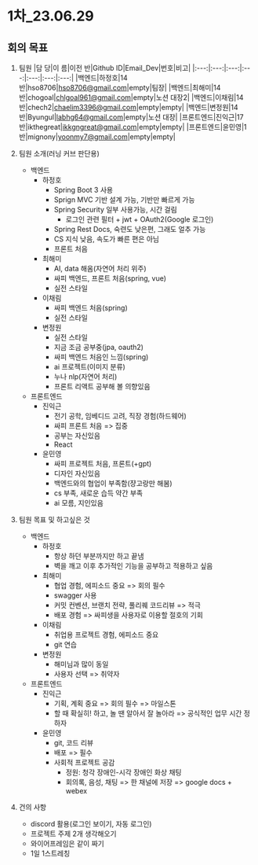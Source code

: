 # 1차_23.06.29

## 회의 목표
1. 팀원
    |담 당|이 름|이전 반|Github ID|Email_Dev|번호|비고|
    |:---:|:---:|:---:|:---:|:---:|:---:|:---:|
    |백엔드|하정호|14반|hso8706|hso8706@gmail.com|empty|팀장|
    |백엔드|최해미|14반|chogoal|chlgoal961@gmail.com|empty|노션 대장2|
    |백엔드|이채림|14반|chech2|chaelim3396@gmail.com|empty|empty|
    |백엔드|변정원|14반|Byungul|labhg64@gmail.com|empty|노션 대장|
    |프론트엔드|진익근|17반|ikthegreat|ikkgngreat@gmail.com|empty|empty|
    |프론트엔드|윤민영|1반|mignony|yoonmy7@gmail.com|empty|empty|

2. 팀원 소개(러닝 커브 판단용)
   - 백엔드
     - 하정호
       - Spring Boot 3 사용
       - Sprign MVC 기반 설계 가능, 기반만 빠르게 가능
       - Spring Security 일부 사용가능, 시간 걸림
         - 로그인 관련 필터 + jwt + OAuth2(Google 로그인)
       - Spring Rest Docs, 숙련도 낮은편, 그래도 얼추 가능
       - CS 지식 낮음, 속도가 빠른 편은 아님
       - 프론트 처음
     - 최해미
       - AI, data 해옴(자연어 처리 위주)
       - 싸피 백엔드, 프론트 처음(spring, vue)
       - 실전 스타일
     - 이채림
       - 싸피 백엔드 처음(spring)
       - 실전 스타일
     - 변정원
       - 실전 스타일
       - 지금 조금 공부중(jpa, oauth2)
       - 싸피 백엔드 처음인 느낌(spring)
       - ai 프로젝트(이미지 분류)
       - 누나 nlp(자연어 처리)
       - 프론트 리액트 공부해 볼 의향있음
   - 프론트엔드
     - 진익근
       - 전기 공학, 임베디드 고려, 직장 경험(하드웨어)
       - 싸피 프론트 처음 => 집중
       - 공부는 자신있음
       - React
     - 윤민영
       - 싸피 프로젝트 처음, 프론트(+gpt)
       - 디자인 자신있음
       - 백엔드와의 협업이 부족함(쟝고랑만 해봄)
       - cs 부족, 새로운 습득 약간 부족
       - ai 모름, 지인있음

3. 팀원 목표 및 하고싶은 것
   - 백엔드
     - 하정호
       - 항상 하던 부분까지만 하고 끝냄
       - 벽을 깨고 이후 추가적인 기능을 공부하고 적용하고 싶음
     - 최해미
       - 협업 경험, 에피소드 중요 => 회의 필수
       - swagger 사용
       - 커밋 컨벤션, 브랜치 전략, 풀리퀘 코드리뷰 => 적극
       - 배포 경험 => 싸피생을 사용자로 이용할 절호의 기회
     - 이채림
       - 취업용 프로젝트 경험, 에피소드 중요
       - git 연습
     - 변정원
       - 해미님과 많이 동일
       - 사용자 선택 => 취약자
   - 프론트엔드
     - 진익근
       - 기획, 계획 중요 => 회의 필수 => 마일스톤
       - 할 때 확실히! 하고, 놀 땐 알아서 잘 놀아라 => 공식적인 업무 시간 정하자
     - 윤민영
       - git, 코드 리뷰
       - 배포 => 필수
       - 사회적 프로젝트 공감
         - 정원: 청각 장애인-시각 장애인 화상 채팅
         - 회의록, 음성, 채팅 => 한 채널에 저장 => google docs + webex

4. 건의 사항
    - discord 활용(로그인 보이기, 자동 로그인)
    - 프로젝트 주제 2개 생각해오기
    - 와이어프레임은 같이 짜기
    - 1일 1스트레칭